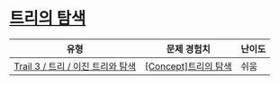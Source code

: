 # [트리의 탐색](https://www.codetree.ai/trails/complete/curated-cards/intro-tree-traversal)

|유형|문제 경험치|난이도|
|---|---|---|
|[Trail 3 / 트리 / 이진 트리와 탐색](https://www.codetree.ai/trail-info/novice-high/)|[[Concept]트리의 탐색](https://www.codetree.ai/trails/complete/curated-cards/intro-tree-traversal/)|쉬움|

